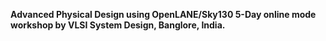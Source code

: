 <p><b>Advanced Physical Design using OpenLANE/Sky130 5-Day online mode workshop by VLSI System Design, Banglore, India.</b></p>

